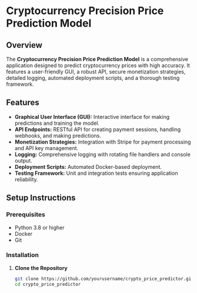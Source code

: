 # Cryptocurrency Precision Price Prediction Model

## Overview

The **Cryptocurrency Precision Price Prediction Model** is a comprehensive application designed to predict cryptocurrency prices with high accuracy. It features a user-friendly GUI, a robust API, secure monetization strategies, detailed logging, automated deployment scripts, and a thorough testing framework.

## Features

- **Graphical User Interface (GUI):** Interactive interface for making predictions and training the model.
- **API Endpoints:** RESTful API for creating payment sessions, handling webhooks, and making predictions.
- **Monetization Strategies:** Integration with Stripe for payment processing and API key management.
- **Logging:** Comprehensive logging with rotating file handlers and console output.
- **Deployment Scripts:** Automated Docker-based deployment.
- **Testing Framework:** Unit and integration tests ensuring application reliability.

## Setup Instructions

### Prerequisites

- Python 3.8 or higher
- Docker
- Git

### Installation

1. **Clone the Repository**

   ```bash
   git clone https://github.com/yourusername/crypto_price_predictor.git
   cd crypto_price_predictor

